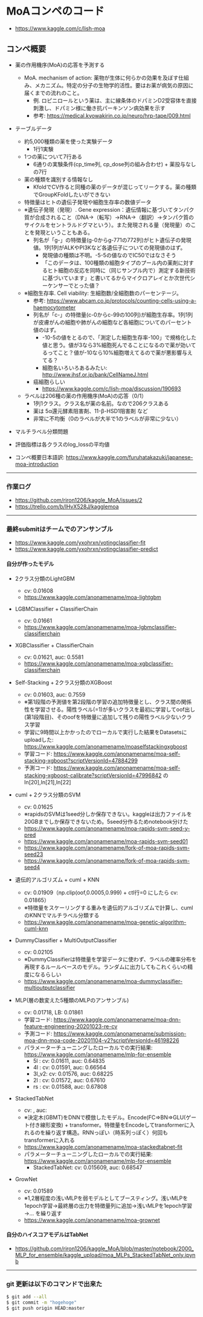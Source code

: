 # MoAコンペのコード
- https://www.kaggle.com/c/lish-moa

## コンペ概要
- 薬の作用機序(MoA)の応答を予測する
    - MoA. mechanism of action: 薬物が生体に何らかの効果を及ぼす仕組み、メカニズム。特定の分子の生物学的活性。要はお薬が病気の原因に届くまでの流れのこと。
        - 例. ロピニロールという薬は、主に線条体のドパミンD2受容体を直接刺激し、ドパミン様に働き抗パーキンソン病効果を示す
        - 参考: https://medical.kyowakirin.co.jp/neuro/hrp-tape/009.html

- テーブルデータ
    - 約5,000種類の薬を使った実験データ
        - 1行1実験
    - 1つの薬について7行ある
        - 6通りの実験条件(cp_time列, cp_dose列の組み合わせ) + 薬投与なし の7行
    - 薬の種類を識別する情報なし
        - KfoldでCV作ると同種の薬のデータが混じってリークする。薬の種類でGroupKFoldしたいができない
    - 特徴量はヒトの遺伝子発現や細胞生存率の数値データ
    - ※遺伝子発現（発現）. Gene expression：遺伝情報に基づいてタンパク質が合成されること（DNA→（転写）→RNA→（翻訳）→タンパク質のサイクルをセントラルドグマという）。また発現される量（発現量）のことを発現ということもある。
        - 列名が「g-」の特徴量(g-0からg-771の772列)がヒト遺伝子の発現値。1列1列がALKやPI3Kなど各遺伝子についての発現値のはず。
            - 発現値の種類は不明。-5-5の値なのでIC50ではなさそう
            - 「このデータは、100種類の細胞タイプのプール内の薬剤に対するヒト細胞の反応を同時に（同じサンプル内で）測定する新技術に基づいています」と書いてるからマイクロアレイとか次世代シーケンサーでとった値？
    - ※細胞生存率. Cell viability: 生細胞数/全細胞数のパーセンテージ。
        - 参考: https://www.abcam.co.jp/protocols/counting-cells-using-a-haemocytometer
        - 列名が「c-」の特徴量(c-0からc-99の100列)が細胞生存率。1列1列が皮膚がんの細胞や肺がんの細胞など各細胞についてのパーセント値のはず。
            - -10-5の値をとるので、「測定した細胞生存率-100」で規格化した値と思う。値が3なら3%細胞死んでることになるので薬が効いてるってこと？値が-10なら10%細胞増えてるので薬が悪影響与えてる？
            - 細胞名いろいろあるみたい: http://www.jhsf.or.jp/bank/CellNameJ.html
        - 癌細胞らしい
            - https://www.kaggle.com/c/lish-moa/discussion/190693
    - ラベルは206種の薬の作用機序(MoA)の応答（0/1）
        - 1列1クラス。クラス名が薬の名前。なので206クラスある
        - 薬は 5α還元酵素阻害剤、11-β-HSD1阻害剤 など
        - 非常に不均衡（0のラベルが大半で1のラベルが非常に少ない）

- マルチラベル分類問題

- 評価指標は各クラスのlog_lossの平均値


- コンペ概要日本語訳: https://www.kaggle.com/furuhatakazuki/japanese-moa-introduction

-------------------------------------
### 作業ログ
- https://github.com/riron1206/kaggle_MoA/issues/2
- https://trello.com/b/lHvX528J/kagglemoa

-------------------------------------
### 最終submitはチームでのアンサンブル
- https://www.kaggle.com/yxohrxn/votingclassifier-fit
- https://www.kaggle.com/yxohrxn/votingclassifier-predict

#### 自分が作ったモデル
- 2クラス分類のLightGBM
    - cv: 0.01608
    - https://www.kaggle.com/anonamename/moa-lightgbm

- LGBMClassifier + ClassifierChain
    - cv: 0.01661
    - https://www.kaggle.com/anonamename/moa-lgbmclassifier-classifierchain

- XGBClassifier + ClassifierChain
    - cv: 0.01621, auc: 0.5581
    - https://www.kaggle.com/anonamename/moa-xgbclassifier-classifierchain
    
- Self-Stacking + 2クラス分類のXGBoost
    - cv: 0.01603, auc: 0.7559
    - ※第1段階の予測値を第2段階の学習の追加特徴量とし、クラス間の関係性を学習させる。陽性ラベル(=1)が多いクラスを最初に学習してoof出し(第1段階目)、そのoofを特徴量に追加して残りの陽性ラベル少ないクラス学習
    - 学習に9時間以上かかったのでローカルで実行した結果をDatasetsにuploadした: https://www.kaggle.com/anonamename/moaselfstackingxgboost
    - 学習コード: https://www.kaggle.com/anonamename/moa-self-stacking-xgboost?scriptVersionId=47884299
    - 予測コード: https://www.kaggle.com/anonamename/moa-self-stacking-xgboost-calibrate?scriptVersionId=47996842 のIn[20],In[21],In[22]

- cuml + 2クラス分類のSVM
    - cv: 0.01625
    - ※rapidsのSVMは1seed分しか保存できない。kaggleは出力ファイルを20GBまでしか保存できないため。5seed分作るためnotebook分けた
    - https://www.kaggle.com/anonamename/moa-rapids-svm-seed-y-pred
    - https://www.kaggle.com/anonamename/moa-rapids-svm-seed01
    - https://www.kaggle.com/anonamename/fork-of-moa-rapids-svm-seed23
    - https://www.kaggle.com/anonamename/fork-of-moa-rapids-svm-seed4
    
- 遺伝的アルゴリズム + cuml + KNN
    - cv: 0.01909（np.clip(oof,0.0005,0.999) + ctl行=0 にしたら cv: 0.01865）
    - ※特徴量をスケーリングする重みを遺伝的アルゴリズムで計算し、cumlのKNNでマルチラベル分類する
    - https://www.kaggle.com/anonamename/moa-genetic-algorithm-cuml-knn

- DummyClassifier + MultiOutputClassifier
    - cv: 0.02105
    - ※DummyClassifierは特徴量を学習データに使わず、ラベルの確率分布を再現するルールベースのモデル。ランダムに出力してもこれくらいの精度になるらしい
    - https://www.kaggle.com/anonamename/moa-dummyclassifier-multioutputclassifier

- MLP(層の数変えた5種類のMLPのアンサンブル)
    - cv: 0.01718, LB: 0.01861
    - 学習コード: https://www.kaggle.com/anonamename/moa-dnn-feature-engineering-20201023-re-cv
    - 予測コード: https://www.kaggle.com/anonamename/submission-moa-dnn-moa-code-20201104-v2?scriptVersionId=46198226
    - パラメーターチューニングしたローカルでの実行結果: https://www.kaggle.com/anonamename/mlp-for-ensemble
        - 5l   : cv: 0.01611, auc: 0.64835
        - 4l   : cv: 0.01591, auc: 0.66564
        - 3l_v2: cv: 0.01576, auc: 0.68225
        - 2l   : cv: 0.01572, auc: 0.67610
        - rs   : cv: 0.01588, auc: 0.67808

- StackedTabNet
    - cv: , auc: 
    - ※決定木(GBMT)をDNNで模倣したモデル。Encode(FC=>BN=>GLU(ゲート付き線形変換) + transformer。特徴量をEncodeしてtransformerに入れるのを繰り返す構造。RNNっぽい（時系列っぽく）何回もtransformerに入れる
    - https://www.kaggle.com/anonamename/moa-stackedtabnet-fit
    - パラメーターチューニングしたローカルでの実行結果: https://www.kaggle.com/anonamename/mlp-for-ensemble
        - StackedTabNet: cv: 0.015609, auc: 0.68547

- GrowNet
    - cv: 0.01589
    - ※1,2層程度の浅いMLPを弱モデルとしてブースティング。浅いMLPを1epoch学習→最終層の出力を特徴量列に追加→浅いMLPを1epoch学習→… を繰り返す
    - https://www.kaggle.com/anonamename/moa-grownet

#### 自分のハイスコアモデルはTabNet
- https://github.com/riron1206/kaggle_MoA/blob/master/notebook/2000_MLP_for_ensemble/kaggle_upload/moa_MLPs_StackedTabNet_only.ipynb


-------------------------------------

### git 更新は以下のコマンドで出来た
```bash
$ git add --all
$ git commit -m "hogehoge"
$ git push origin HEAD:master
```
